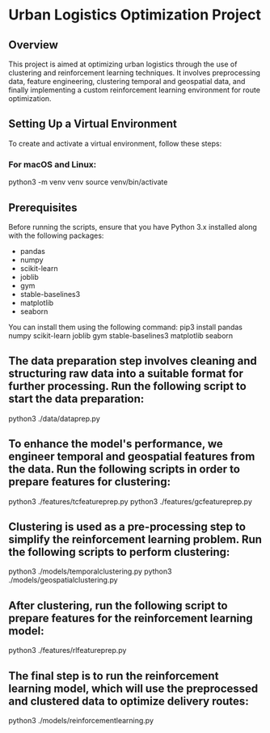 # Urban Logistics Optimization Project

## Overview
This project is aimed at optimizing urban logistics through the use of clustering and reinforcement learning techniques. It involves preprocessing data, feature engineering, clustering temporal and geospatial data, and finally implementing a custom reinforcement learning environment for route optimization.

## Setting Up a Virtual Environment
To create and activate a virtual environment, follow these steps:

### For macOS and Linux:
python3 -m venv venv
source venv/bin/activate

## Prerequisites
Before running the scripts, ensure that you have Python 3.x installed along with the following packages:

- pandas
- numpy
- scikit-learn
- joblib
- gym
- stable-baselines3
- matplotlib
- seaborn

You can install them using the following command:
pip3 install pandas numpy scikit-learn joblib gym stable-baselines3 matplotlib seaborn

## The data preparation step involves cleaning and structuring raw data into a suitable format for further processing. Run the following script to start the data preparation:
python3 ./data/dataprep.py

## To enhance the model's performance, we engineer temporal and geospatial features from the data. Run the following scripts in order to prepare features for clustering:
python3 ./features/tcfeatureprep.py
python3 ./features/gcfeatureprep.py

## Clustering is used as a pre-processing step to simplify the reinforcement learning problem. Run the following scripts to perform clustering:
python3 ./models/temporalclustering.py
python3 ./models/geospatialclustering.py

## After clustering, run the following script to prepare features for the reinforcement learning model:
python3 ./features/rlfeatureprep.py

## The final step is to run the reinforcement learning model, which will use the preprocessed and clustered data to optimize delivery routes:
python3 ./models/reinforcementlearning.py
